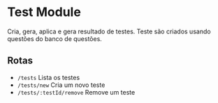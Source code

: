 # Test Module

Cria, gera, aplica e gera resultado de testes. Teste são criados usando questões do banco de questões.

## Rotas

- `/tests` Lista os testes
- `/tests/new` Cria um novo teste
- `/tests/:testId/remove` Remove um teste
